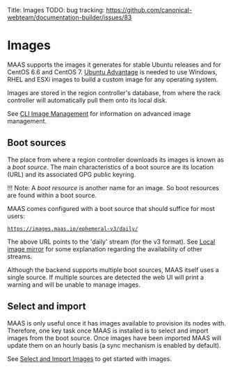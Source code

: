 Title: Images
TODO:  bug tracking: https://github.com/canonical-webteam/documentation-builder/issues/83


# Images

MAAS supports the images it generates for stable Ubuntu releases and for CentOS
6.6 and CentOS 7. [Ubuntu Advantage][ubuntu-advantage] is needed to use
Windows, RHEL and ESXi images to build a custom image for any operating
system.

Images are stored in the region controller's database, from where the rack
controller will automatically pull them onto its local disk. 

See [CLI Image Management][cli-images] for information on advanced image
management.


## Boot sources

The place from where a region controller downloads its images is known as a
*boot source*. The main characteristics of a boot source are its location
(URL) and its associated GPG public keyring.

!!! Note:
    A *boot resource* is another name for an image. So boot resources are
    found within a boot source.

MAAS comes configured with a boot source that should suffice for most users:

[`https://images.maas.io/ephemeral-v3/daily/`][default-boot-source]

The above URL points to the 'daily' stream (for the v3 format). See
[Local image mirror][mirror] for some explanation regarding the availability of
other streams.

Although the backend supports multiple boot sources, MAAS itself uses a single
source. If multiple sources are detected the web UI will print a warning and
will be unable to manage images.


## Select and import

MAAS is only useful once it has images available to provision its nodes with.
Therefore, one key task once MAAS is installed is to select and import images
from the boot source. Once images have been imported MAAS will update them on
an hourly basis (a sync mechanism is enabled by default).

See [Select and Import Images][images-import] to get started with images.


<!-- LINKS -->

[ubuntu-advantage]: https://www.ubuntu.com/support
[cli-images]: manage-cli-images.md
[default-boot-source]: https://images.maas.io/ephemeral-v3/daily/
[mirror]: installconfig-images-mirror.md
[images-import]: installconfig-images-import.md
